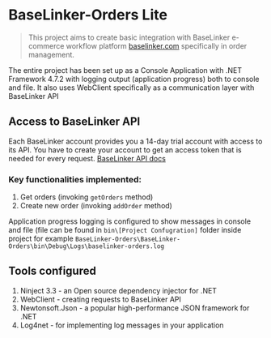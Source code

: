 ﻿# BaseLinker-Orders Lite


> This project aims to create basic integration with BaseLinker e-commerce workflow platform [baselinker.com](https://baselinker.com/en-US/home/) specifically in order management.

The entire project has been set up as a Console Application with .NET Framework 4.7.2 with logging output (application progress) both to console and file. It also uses WebClient specifically as a communication layer with BaseLinker API


## Access to BaseLinker API

Each BaseLinker account provides you a 14-day trial account with access to its API. You have to create your account to get an access token that is needed for every request.
[BaseLinker API docs](https://api.baselinker.com/index.php)

### Key functionalities implemented:

1. Get orders (invoking `getOrders` method)
2. Create new order (invoking `addOrder` method)

Application progress logging is configured to show messages in console and file (file can be found in `bin\[Project Confugration]` folder inside project for example
`BaseLinker-Orders\BaseLinker-Orders\bin\Debug\Logs\baselinker-orders.log`

## Tools configured
1. Ninject 3.3 - an Open source dependency injector for .NET
2. WebClient - creating requests to BaseLinker API
3. Newtonsoft.Json - a popular high-performance JSON framework for .NET
4. Log4net - for implementing log messages in your application